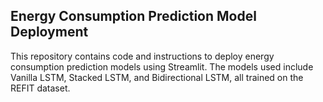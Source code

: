 ## Energy Consumption Prediction Model Deployment

This repository contains code and instructions to deploy energy consumption prediction models using Streamlit. The models used include Vanilla LSTM, Stacked LSTM, and Bidirectional LSTM, all trained on the REFIT dataset.
